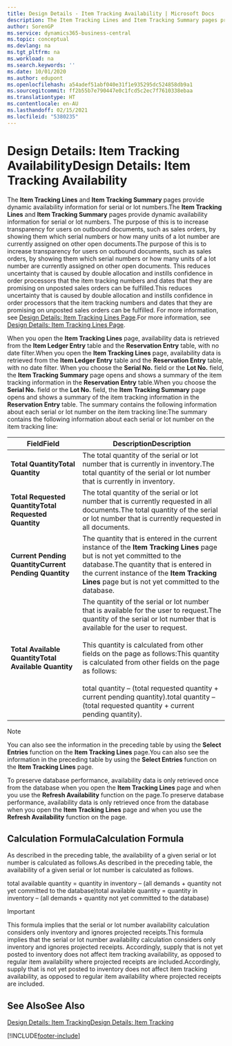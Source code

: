 ```yaml
---
title: Design Details - Item Tracking Availability | Microsoft Docs
description: The Item Tracking Lines and Item Tracking Summary pages provide dynamic availability information for serial or lot numbers. The purpose of this is to increase transparency for users on outbound documents, such as sales orders, by showing them which serial numbers or how many units of a lot number are currently assigned on other open documents.
author: SorenGP
ms.service: dynamics365-business-central
ms.topic: conceptual
ms.devlang: na
ms.tgt_pltfrm: na
ms.workload: na
ms.search.keywords: ''
ms.date: 10/01/2020
ms.author: edupont
ms.openlocfilehash: a54adef51abf040e31f1e935295dc524858db9a1
ms.sourcegitcommit: ff2b55b7e790447e0c1fcd5c2ec7f7610338ebaa
ms.translationtype: HT
ms.contentlocale: en-AU
ms.lasthandoff: 02/15/2021
ms.locfileid: "5380235"
---
```

# <a name="design-details-item-tracking-availability"></a><span data-ttu-id="f36e3-104">Design Details: Item Tracking Availability</span><span class="sxs-lookup"><span data-stu-id="f36e3-104">Design Details: Item Tracking Availability</span></span>
<span data-ttu-id="f36e3-105">The **Item Tracking Lines** and **Item Tracking Summary** pages provide dynamic availability information for serial or lot numbers.</span><span class="sxs-lookup"><span data-stu-id="f36e3-105">The **Item Tracking Lines** and **Item Tracking Summary** pages provide dynamic availability information for serial or lot numbers.</span></span> <span data-ttu-id="f36e3-106">The purpose of this is to increase transparency for users on outbound documents, such as sales orders, by showing them which serial numbers or how many units of a lot number are currently assigned on other open documents.</span><span class="sxs-lookup"><span data-stu-id="f36e3-106">The purpose of this is to increase transparency for users on outbound documents, such as sales orders, by showing them which serial numbers or how many units of a lot number are currently assigned on other open documents.</span></span> <span data-ttu-id="f36e3-107">This reduces uncertainty that is caused by double allocation and instills confidence in order processors that the item tracking numbers and dates that they are promising on unposted sales orders can be fulfilled.</span><span class="sxs-lookup"><span data-stu-id="f36e3-107">This reduces uncertainty that is caused by double allocation and instills confidence in order processors that the item tracking numbers and dates that they are promising on unposted sales orders can be fulfilled.</span></span> <span data-ttu-id="f36e3-108">For more information, see [Design Details: Item Tracking Lines Page](design-details-item-tracking-lines-window.md).</span><span class="sxs-lookup"><span data-stu-id="f36e3-108">For more information, see [Design Details: Item Tracking Lines Page](design-details-item-tracking-lines-window.md).</span></span>  

 <span data-ttu-id="f36e3-109">When you open the **Item Tracking Lines** page, availability data is retrieved from the **Item Ledger Entry** table and the **Reservation Entry** table, with no date filter.</span><span class="sxs-lookup"><span data-stu-id="f36e3-109">When you open the **Item Tracking Lines** page, availability data is retrieved from the **Item Ledger Entry** table and the **Reservation Entry** table, with no date filter.</span></span> <span data-ttu-id="f36e3-110">When you choose the **Serial No.** field or the **Lot No.** field, the **Item Tracking Summary** page opens and shows a summary of the item tracking information in the **Reservation Entry** table.</span><span class="sxs-lookup"><span data-stu-id="f36e3-110">When you choose the **Serial No.** field or the **Lot No.** field, the **Item Tracking Summary** page opens and shows a summary of the item tracking information in the **Reservation Entry** table.</span></span> <span data-ttu-id="f36e3-111">The summary contains the following information about each serial or lot number on the item tracking line:</span><span class="sxs-lookup"><span data-stu-id="f36e3-111">The summary contains the following information about each serial or lot number on the item tracking line:</span></span>  

|<span data-ttu-id="f36e3-112">Field</span><span class="sxs-lookup"><span data-stu-id="f36e3-112">Field</span></span>|<span data-ttu-id="f36e3-113">Description</span><span class="sxs-lookup"><span data-stu-id="f36e3-113">Description</span></span>|  
|---------------------------------|---------------------------------------|  
|<span data-ttu-id="f36e3-114">**Total Quantity**</span><span class="sxs-lookup"><span data-stu-id="f36e3-114">**Total Quantity**</span></span>|<span data-ttu-id="f36e3-115">The total quantity of the serial or lot number that is currently in inventory.</span><span class="sxs-lookup"><span data-stu-id="f36e3-115">The total quantity of the serial or lot number that is currently in inventory.</span></span>|  
|<span data-ttu-id="f36e3-116">**Total Requested Quantity**</span><span class="sxs-lookup"><span data-stu-id="f36e3-116">**Total Requested Quantity**</span></span>|<span data-ttu-id="f36e3-117">The total quantity of the serial or lot number that is currently requested in all documents.</span><span class="sxs-lookup"><span data-stu-id="f36e3-117">The total quantity of the serial or lot number that is currently requested in all documents.</span></span>|  
|<span data-ttu-id="f36e3-118">**Current Pending Quantity**</span><span class="sxs-lookup"><span data-stu-id="f36e3-118">**Current Pending Quantity**</span></span>|<span data-ttu-id="f36e3-119">The quantity that is entered in the current instance of the **Item Tracking Lines** page but is not yet committed to the database.</span><span class="sxs-lookup"><span data-stu-id="f36e3-119">The quantity that is entered in the current instance of the **Item Tracking Lines** page but is not yet committed to the database.</span></span>|  
|<span data-ttu-id="f36e3-120">**Total Available Quantity**</span><span class="sxs-lookup"><span data-stu-id="f36e3-120">**Total Available Quantity**</span></span>|<span data-ttu-id="f36e3-121">The quantity of the serial or lot number that is available for the user to request.</span><span class="sxs-lookup"><span data-stu-id="f36e3-121">The quantity of the serial or lot number that is available for the user to request.</span></span><br /><br /> <span data-ttu-id="f36e3-122">This quantity is calculated from other fields on the page as follows:</span><span class="sxs-lookup"><span data-stu-id="f36e3-122">This quantity is calculated from other fields on the page as follows:</span></span><br /><br /> <span data-ttu-id="f36e3-123">total quantity – (total requested quantity + current pending quantity).</span><span class="sxs-lookup"><span data-stu-id="f36e3-123">total quantity – (total requested quantity + current pending quantity).</span></span>|  

> [!NOTE]  
>  <span data-ttu-id="f36e3-124">You can also see the information in the preceding table by using the **Select Entries** function on the **Item Tracking Lines** page.</span><span class="sxs-lookup"><span data-stu-id="f36e3-124">You can also see the information in the preceding table by using the **Select Entries** function on the **Item Tracking Lines** page.</span></span>  

 <span data-ttu-id="f36e3-125">To preserve database performance, availability data is only retrieved once from the database when you open the **Item Tracking Lines** page and when you use the **Refresh Availability** function on the page.</span><span class="sxs-lookup"><span data-stu-id="f36e3-125">To preserve database performance, availability data is only retrieved once from the database when you open the **Item Tracking Lines** page and when you use the **Refresh Availability** function on the page.</span></span>  

## <a name="calculation-formula"></a><span data-ttu-id="f36e3-126">Calculation Formula</span><span class="sxs-lookup"><span data-stu-id="f36e3-126">Calculation Formula</span></span>  
 <span data-ttu-id="f36e3-127">As described in the preceding table, the availability of a given serial or lot number is calculated as follows.</span><span class="sxs-lookup"><span data-stu-id="f36e3-127">As described in the preceding table, the availability of a given serial or lot number is calculated as follows.</span></span>  

 <span data-ttu-id="f36e3-128">total available quantity = quantity in inventory – (all demands + quantity not yet committed to the database)</span><span class="sxs-lookup"><span data-stu-id="f36e3-128">total available quantity = quantity in inventory – (all demands + quantity not yet committed to the database)</span></span>  

> [!IMPORTANT]  
>  <span data-ttu-id="f36e3-129">This formula implies that the serial or lot number availability calculation considers only inventory and ignores projected receipts.</span><span class="sxs-lookup"><span data-stu-id="f36e3-129">This formula implies that the serial or lot number availability calculation considers only inventory and ignores projected receipts.</span></span> <span data-ttu-id="f36e3-130">Accordingly, supply that is not yet posted to inventory does not affect item tracking availability, as opposed to regular item availability where projected receipts are included.</span><span class="sxs-lookup"><span data-stu-id="f36e3-130">Accordingly, supply that is not yet posted to inventory does not affect item tracking availability, as opposed to regular item availability where projected receipts are included.</span></span>  

## <a name="see-also"></a><span data-ttu-id="f36e3-131">See Also</span><span class="sxs-lookup"><span data-stu-id="f36e3-131">See Also</span></span>  
 [<span data-ttu-id="f36e3-132">Design Details: Item Tracking</span><span class="sxs-lookup"><span data-stu-id="f36e3-132">Design Details: Item Tracking</span></span>](design-details-item-tracking.md)


[!INCLUDE[footer-include](includes/footer-banner.md)]